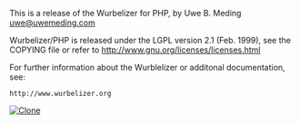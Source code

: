 This is a release of the Wurbelizer for PHP, by Uwe B. Meding <uwe@uwemeding.com>

Wurbelizer/PHP is released under the LGPL version 2.1 (Feb. 1999),
see the COPYING file or refer to http://www.gnu.org/licenses/licenses.html
    
For further information about the Wurblelizer or additonal
documentation, see:

    http://www.wurbelizer.org



[![Clone](http://kbutton.org/clone.png)](https://github.com/umeding/wurbelizer-php)
